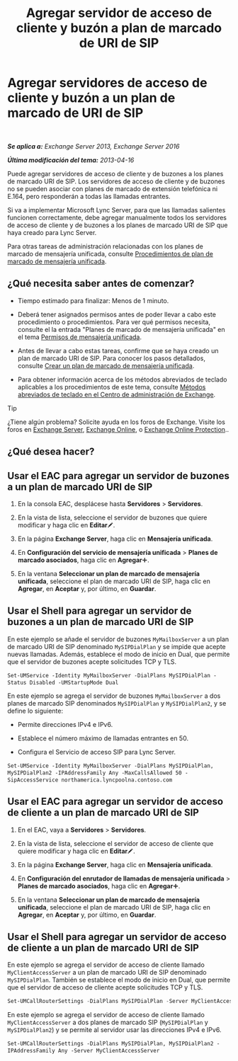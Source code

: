 ﻿---
title: 'Agregar servidor de acceso de cliente y buzón a plan de marcado de URI de SIP'
TOCTitle: Agregar servidores de acceso de cliente y buzón a un plan de marcado de URI de SIP
ms:assetid: 17fed308-ff0d-4e61-b9f9-e6680b6eccaa
ms:mtpsurl: https://technet.microsoft.com/es-es/library/Aa996399(v=EXCHG.150)
ms:contentKeyID: 52062006
ms.date: 05/22/2018
mtps_version: v=EXCHG.150
ms.translationtype: MT
---

# Agregar servidores de acceso de cliente y buzón a un plan de marcado de URI de SIP

 

_**Se aplica a:** Exchange Server 2013, Exchange Server 2016_

_**Última modificación del tema:** 2013-04-16_

Puede agregar servidores de acceso de cliente y de buzones a los planes de marcado URI de SIP. Los servidores de acceso de cliente y de buzones no se pueden asociar con planes de marcado de extensión telefónica ni E.164, pero responderán a todas las llamadas entrantes.

Si va a implementar Microsoft Lync Server, para que las llamadas salientes funcionen correctamente, debe agregar manualmente todos los servidores de acceso de cliente y de buzones a los planes de marcado URI de SIP que haya creado para Lync Server.

Para otras tareas de administración relacionadas con los planes de marcado de mensajería unificada, consulte [Procedimientos de plan de marcado de mensajería unificada](um-dial-plan-procedures-exchange-2013-help.md).

## ¿Qué necesita saber antes de comenzar?

  - Tiempo estimado para finalizar: Menos de 1 minuto.

  - Deberá tener asignados permisos antes de poder llevar a cabo este procedimiento o procedimientos. Para ver qué permisos necesita, consulte el la entrada "Planes de marcado de mensajería unificada" en el tema [Permisos de mensajería unificada](unified-messaging-permissions-exchange-2013-help.md).

  - Antes de llevar a cabo estas tareas, confirme que se haya creado un plan de marcado URI de SIP. Para conocer los pasos detallados, consulte [Crear un plan de marcado de mensajería unificada](https://docs.microsoft.com/es-es/exchange/voice-mail-unified-messaging/connect-voice-mail-system/create-um-dial-plan).

  - Para obtener información acerca de los métodos abreviados de teclado aplicables a los procedimientos de este tema, consulte [Métodos abreviados de teclado en el Centro de administración de Exchange](keyboard-shortcuts-in-the-exchange-admin-center-exchange-online-protection-help.md).


> [!TIP]
> ¿Tiene algún problema? Solicite ayuda en los foros de Exchange. Visite los foros en <A href="https://go.microsoft.com/fwlink/p/?linkid=60612">Exchange Server</A>, <A href="https://go.microsoft.com/fwlink/p/?linkid=267542">Exchange Online</A>, o <A href="https://go.microsoft.com/fwlink/p/?linkid=285351">Exchange Online Protection</A>..



## ¿Qué desea hacer?

## Usar el EAC para agregar un servidor de buzones a un plan de marcado URI de SIP

1.  En la consola EAC, desplácese hasta **Servidores** \> **Servidores**.

2.  En la vista de lista, seleccione el servidor de buzones que quiere modificar y haga clic en **Editar**![Icono Editar](images/Bb124582.6f53ccb2-1f13-4c02-bea0-30690e6ea71d(EXCHG.150).gif "Icono Editar").

3.  En la página **Exchange Server**, haga clic en **Mensajería unificada**.

4.  En **Configuración del servicio de mensajería unificada** \> **Planes de marcado asociados**, haga clic en **Agregar**![Agregar icono](images/JJ218640.c1e75329-d6d7-4073-a27d-498590bbb558(EXCHG.150).gif "Agregar icono").

5.  En la ventana **Seleccionar un plan de marcado de mensajería unificada**, seleccione el plan de marcado URI de SIP, haga clic en **Agregar**, en **Aceptar** y, por último, en **Guardar**.

## Usar el Shell para agregar un servidor de buzones a un plan de marcado URI de SIP

En este ejemplo se añade el servidor de buzones `MyMailboxServer` a un plan de marcado URI de SIP denominado `MySIPDialPlan` y se impide que acepte nuevas llamadas. Además, establece el modo de inicio en Dual, que permite que el servidor de buzones acepte solicitudes TCP y TLS.

    Set-UMService -Identity MyMailboxServer -DialPlans MySIPDialPlan -Status Disabled -UMStartupMode Dual

En este ejemplo se agrega el servidor de buzones `MyMailboxServer` a dos planes de marcado SIP denominados `MySIPDialPlan` y `MySIPDialPlan2`, y se define lo siguiente:

  - Permite direcciones IPv4 e IPv6.

  - Establece el número máximo de llamadas entrantes en 50.

  - Configura el Servicio de acceso SIP para Lync Server.

<!-- end list -->

    Set-UMService -Identity MyMailboxServer -DialPlans MySIPDialPlan, MySIPDialPlan2 -IPAddressFamily Any -MaxCallsAllowed 50 -SipAccessService northamerica.lyncpoolna.contoso.com

## Usar el EAC para agregar un servidor de acceso de cliente a un plan de marcado URI de SIP

1.  En el EAC, vaya a **Servidores** \> **Servidores**.

2.  En la vista de lista, seleccione el servidor de acceso de cliente que quiere modificar y haga clic en **Editar**![Icono Editar](images/Bb124582.6f53ccb2-1f13-4c02-bea0-30690e6ea71d(EXCHG.150).gif "Icono Editar").

3.  En la página **Exchange Server**, haga clic en **Mensajería unificada**.

4.  En **Configuración del enrutador de llamadas de mensajería unificada** \> **Planes de marcado asociados**, haga clic en **Agregar**![Agregar icono](images/JJ218640.c1e75329-d6d7-4073-a27d-498590bbb558(EXCHG.150).gif "Agregar icono").

5.  En la ventana **Seleccionar un plan de marcado de mensajería unificada**, seleccione el plan de marcado URI de SIP, haga clic en **Agregar**, en **Aceptar** y, por último, en **Guardar**.

## Usar el Shell para agregar un servidor de acceso de cliente a un plan de marcado URI de SIP

En este ejemplo se agrega el servidor de acceso de cliente llamado `MyClientAccessServer` a un plan de marcado URI de SIP denominado `MySIPDialPlan`. También se establece el modo de inicio en Dual, que permite que el servidor de acceso de cliente acepte solicitudes TCP y TLS.

```powershell
Set-UMCallRouterSettings -DialPlans MySIPDialPlan -Server MyClientAccessServer -UMStartupMode Dual
```

En este ejemplo se agrega el servidor de acceso de cliente llamado `MyClientAccessServer` a dos planes de marcado SIP (`MySIPDialPlan` y `MySIPDialPlan2`) y se permite al servidor usar las direcciones IPv4 e IPv6.

    Set-UMCallRouterSettings -DialPlans MySIPDialPlan, MySIPDialPlan2 -IPAddressFamily Any -Server MyClientAccessServer

